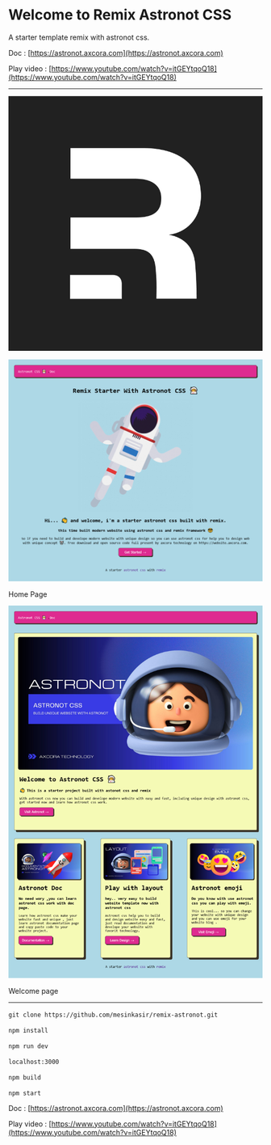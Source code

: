 # Welcome to Remix Astronot CSS

A starter template remix with astronot css.

Doc : [https://astronot.axcora.com](https://astronot.axcora.com)

Play video : [https://www.youtube.com/watch?v=itGEYtqoQ18](https://www.youtube.com/watch?v=itGEYtqoQ18)

---------------------

<center><img src="https://github.com/mesinkasir/remix-astronot/raw/main/remix.png"></center>

![remix starter template website themes](https://github.com/mesinkasir/remix-astronot/raw/main/astronot1.png)

Home Page

![remix starter template website themes](https://github.com/mesinkasir/remix-astronot/raw/main/astronot2.png)

Welcome page

---------------------

`git clone https://github.com/mesinkasir/remix-astronot.git`

`npm install`

`npm run dev`

`localhost:3000`

`npm build`

`npm start`

Doc : [https://astronot.axcora.com](https://astronot.axcora.com)

Play video : [https://www.youtube.com/watch?v=itGEYtqoQ18](https://www.youtube.com/watch?v=itGEYtqoQ18)
